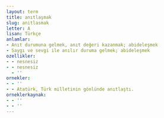 ```yaml
---
layout: term
title: anıtlaşmak
slug: anitlasmak
letter: A
lisan: Türkçe
anlamlar:
- Anıt durumuna gelmek, anıt değeri kazanmak; abideleşmek
- Saygı ve sevgi ile anılır duruma gelmek; abideleşmek
ozellikler:
- - nesnesiz
- - nesnesiz
  - ''
ornekler:
- - ''
- - Atatürk, Türk milletinin gönlünde anıtlaştı.
orneklerkaynak:
- - ''
- - ''
---
```

